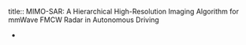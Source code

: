title:: MIMO-SAR: A Hierarchical High-Resolution Imaging Algorithm for mmWave FMCW Radar in Autonomous Driving

-